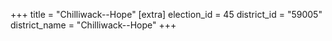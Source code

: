 +++
title = "Chilliwack--Hope"
[extra]
election_id = 45
district_id = "59005"
district_name = "Chilliwack--Hope"
+++
